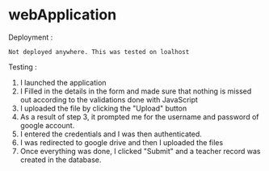 # webApplication
Deployment :

    Not deployed anywhere. This was tested on loalhost
    
Testing :

   1. I launched the application
   2. I Filled in the details in the form and made sure that nothing is missed out
       according to the validations done with JavaScript
   3. I uploaded the file by clicking  the "Upload" button
   4. As a result of step 3, it prompted me for the username and password of google account.
   5. I entered the credentials and I was then authenticated.
   6.  I was redirected to google drive and then I uploaded the files
   7. Once everything was done, I clicked "Submit" and a teacher record was created in the database.
